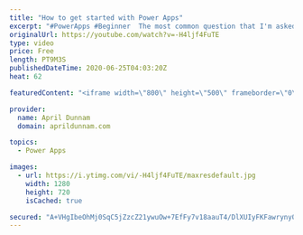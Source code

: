 ```yaml
---
title: "How to get started with Power Apps"
excerpt: "#PowerApps #Beginner  The most common question that I'm asked is \"I'm new to Power Apps, how do I get started?\"  Learning any new technology can be overwhelming.  In this video I list the steps you need to take to start learning Power Apps.  If you are brand new to Power Apps then this is the video to"
originalUrl: https://youtube.com/watch?v=-H4ljf4FuTE
type: video
price: Free
length: PT9M3S
publishedDateTime: 2020-06-25T04:03:20Z
heat: 62

featuredContent: "<iframe width=\"800\" height=\"500\" frameborder=\"0\" src=\"https://www.youtube.com/embed/-H4ljf4FuTE\" allow=\"accelerometer; autoplay; encrypted-media; gyroscope; picture-in-picture\" allowfullscreen></iframe>"

provider:
  name: April Dunnam
  domain: aprildunnam.com

topics:
  - Power Apps

images:
  - url: https://i.ytimg.com/vi/-H4ljf4FuTE/maxresdefault.jpg
    width: 1280
    height: 720
    isCached: true

secured: "A+VHgIbeOhMj0SqC5jZzcZ21ywuOw+7EfFy7v18aauT4/DlXUIyFKFawryny0xMlk5SYyavYxpG+rS/fu8fUUW0PL2OJiZVfNlIIcar0sZvmQHnmUQjGg/lf5ZkfpUQfCRhCQIa++JVYveeKqrpf5Jg1a0ZSBHp2WebPSBo6Tt0aeYApzBcDU9hKmblSHUkkFJl9asecnIgQN712gCQRRIVLVG26i5764dbKSOW9sMwpzpNiuYILWZD4XRjbq4WjLFeqyjumtsOu/iG9oEU0IXTUZPowVUn7HQ9cYdtx2+PqBAClTIfdWPHd09t3xBOv3PILk9I9+FnyymjnxWBXJd2k1/Xcw3+Le2O/QMFkZtGbYsQ5mtQcR8pVYlFSepO1mb+ruxn4kyuWnoKzCyBdi1wMHLdrpJ9PCjkG128GNNA=;a43V5ajor5swJaBgawicUQ=="
---
```


